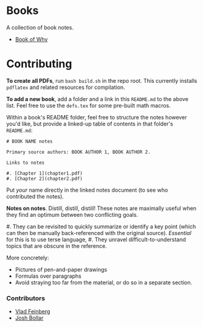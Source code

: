 # Books

A collection of book notes.

* [Book of Why](book-of-why/)

# Contributing

**To create all PDFs**, run `bash build.sh` in the repo root. This currently installs `pdflatex` and related resources for compilation.

**To add a new book**, add a folder and a link in this `README.md` to the above list. Feel free to use the `defs.tex`
for some pre-built math macros.

Within a book's README folder, feel free to structure the notes however you'd like, but provide a linked-up table of contents in that folder's `README.md`:

```{markdown}
# BOOK NAME notes

Primary source authors: BOOK AUTHOR 1, BOOK AUTHOR 2.

Links to notes

#. [Chapter 1](chapter1.pdf)
#. [Chapter 2](chapter2.pdf)
```

Put *your* name directly in the linked notes document (to see who contributed the notes).

**Notes on notes**. Distill, distill, distill! These notes are maximally useful when they find an optimum between two conflicting goals.

#. They can be revisited to quickly summarize or identify a key point (which can then be manually back-referenced with the original source). _Essential_ for this is to use terse language, 
#. They unravel difficult-to-understand topics that are obscure in the reference.

More concretely:

* Pictures of pen-and-paper drawings
* Formulas over paragraphs
* Avoid straying too far from the material, or do so in a separate section.

### Contributors

* [Vlad Feinberg](https://github.com/vlad17)
* [Josh Bollar](https://github.com/JoshBollar)

